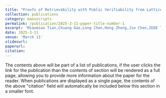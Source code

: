 ```yaml
---
title: "Proofs of Retrievability with Public Verifiability from Lattices"
collection: publications
category: manuscripts
permalink: /publication/2025-3-11-paper-title-number-1
excerpt: 'Miaomiao Tian,Chuang Gao,Long Chen,Hong Zhong,Jie Chen,IEEE Transactions on Information Forensics and Security 2025'
date: 2025-3-11
venue: 'March 11'
slidesurl:
paperurl:
citation:
---
```


The contents above will be part of a list of publications, if the user clicks the link for the publication than the contents of section will be rendered as a full page, allowing you to provide more information about the paper for the reader. When publications are displayed as a single page, the contents of the above "citation" field will automatically be included below this section in a smaller font.